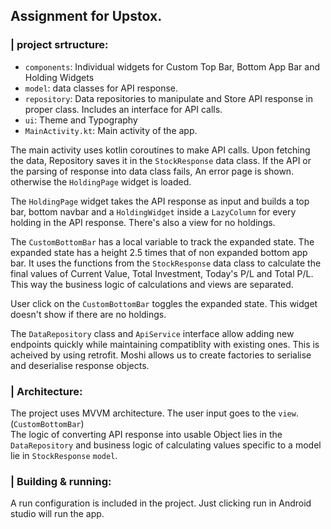 ## Assignment for Upstox.

### | project srtructure:

- `components`: Individual widgets for Custom Top Bar, Bottom App Bar and Holding Widgets
- `model`: data classes for API response.
- `repository`: Data repositories to manipulate and Store API response in proper class. Includes an interface for API calls.
- `ui`: Theme and Typography
- `MainActivity.kt`: Main activity of the app. 

The main activity uses kotlin coroutines to make API calls. Upon fetching the data, Repository saves it in the `StockResponse` data class.
If the API or the parsing of response into data class fails, An error page is shown. otherwise the `HoldingPage` widget is loaded.

The `HoldingPage` widget takes the API response as input and builds a top bar, bottom navbar and a `HoldingWidget` inside a `LazyColumn` for every holding in the API response. There's also a view for no holdings.

The `CustomBottomBar` has a local variable to track the expanded state. The expanded state has a height 2.5 times that of non expanded bottom app bar.
It uses the functions from the `StockResponse` data class to calculate the final values of Current Value, Total Investment, Today's P/L and Total P/L.
This way the business logic of calculations and views are separated.

User click on the `CustomBottomBar` toggles the expanded state. This widget doesn't show if there are no holdings.

The `DataRepository` class and `ApiService` interface allow adding new endpoints quickly while maintaining compatiblity with existing ones.
This is acheived by using retrofit. Moshi allows us to create factories to serialise and deserialise response objects.

### | Architecture:

The project uses MVVM architecture. The user input goes to the `view`. (`CustomBottomBar`)
<br>
The logic of converting API response into usable Object lies in the `DataRepository` and business logic of calculating values specific to a model lie in `StockResponse` `model`.

### | Building & running:
A run configuration is included in the project. Just clicking run in Android studio will run the app.

